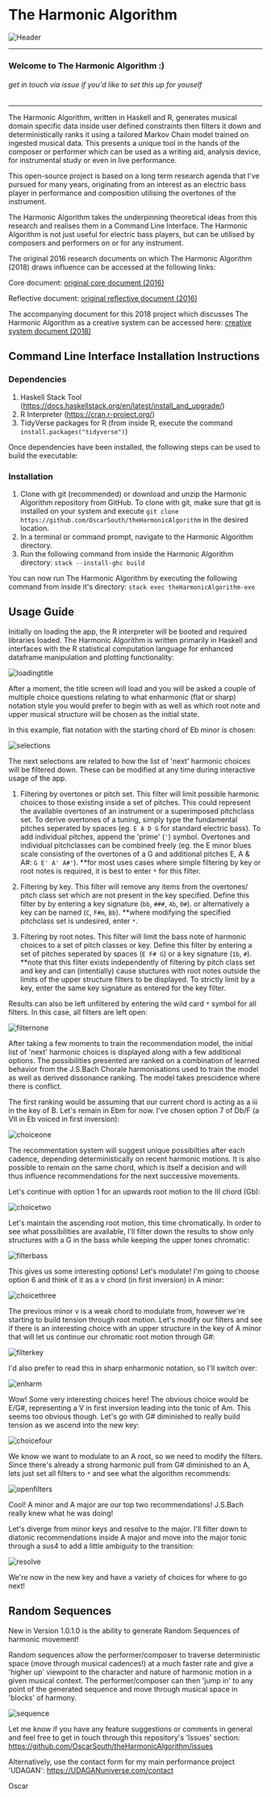 # The Harmonic Algorithm

![Header](img/header.png)

___
### Welcome to The Harmonic Algorithm :)
###### get in touch via issue if you'd like to set this up for youself 
___

The Harmonic Algorithm, written in Haskell and R, generates musical domain 
specific data inside user defined constraints then filters it down and 
deterministically ranks it using a tailored Markov Chain model trained on 
ingested musical data. This presents a unique tool in the hands of the 
composer or performer which can be used as a writing aid, analysis 
device, for instrumental study or even in live performance. 

This open-source project is based on a long term research agenda that I've
pursued for many years, originating from an interest as an electric bass player
in performance and composition utilising the overtones of the instrument.

The Harmonic Algorithm takes the underpinning theoretical ideas from this 
research and realises them in a Command Line Interface. The Harmonic Algorithm
is not just useful for electric bass players, but can be utilised by 
composers and performers on or for any instrument.

The original 2016 research documents on which The Harmonic Algorithm (2018) draws 
influence can be accessed at the following links:

Core document:
[original core document (2016)](documents/The_Harmonic_Algorithm_2016.pdf)

Reflective document:
[original reflective document (2016)](documents/Harmonic_Algorithm_Reflections_2016.pdf)

The accompanying document for this 2018 project which discusses The Harmonic Algorithm
as a creative system can be accessed here:
[creative system document (2018)](documents/Data_Science_In_The_Creative_Process_2018.pdf)

## Command Line Interface Installation Instructions
### Dependencies

1. Haskell Stack Tool (https://docs.haskellstack.org/en/latest/install_and_upgrade/)
2. R Interpreter (https://cran.r-project.org/)
3. TidyVerse packages for R (from inside R, execute the command 
`install.packages("tidyverse")`)

Once dependencies have been installed, the following steps can be used to
build the executable:

### Installation
1. Clone with git (recommended) or download and unzip the Harmonic Algorithm 
repository from GitHub. To clone with git, make sure that git is installed on 
your system and execute `git clone https://github.com/OscarSouth/theHarmonicAlgorithm` 
in the desired location.
2. In a terminal or command prompt, navigate to the Harmonic Algorithm directory.
3. Run the following command from inside the Harmonic Algorithm directory:
`stack --install-ghc build`

You can now run The Harmonic Algorithm by executing the following command from
inside it's directory:
`stack exec theHarmonicAlgorithm-exe`

## Usage Guide

Initially on loading the app, the R interpreter will be booted and required
libraries loaded. The Harmonic Algorithm is written primarily in Haskell and
interfaces with the R statistical computation language for enhanced dataframe 
manipulation and plotting functionality:

![loadingtitle](img/loadingtitle.gif)

After a moment, the title screen will load and you will be asked a couple of
multiple choice questions relating to what enharmonic (flat or sharp) notation
style you would prefer to begin with as well as which root note and upper 
musical structure will be chosen as the initial state.

In this example, flat notation with the starting chord of Eb minor is chosen:

![selections](img/selections.gif)

The next selections are related to how the list of 'next' harmonic choices
will be filtered down. These can be modified at any time during interactive
usage of the app.

1. Filtering by overtones or pitch set. This filter will limit possible harmonic
   choices to those existing inside a set of pitches. This could represent the
   available overtones of an instrument or a superimposed pitchclass set.
   To derive overtones of a tuning, simply type the fundamental pitches 
   seperated by spaces (eg. `E A D G` for standard electric bass). To add 
   individual pitches, append the 'prime' (`'`) symbol. Overtones and 
   individual pitchclasses can be combined freely (eg. the E minor blues scale 
   consisting of the overtones of a G and additional pitches E, A & A#: 
   `G E' A' A#'`).
  **for most uses cases where simple filtering by key or root notes is required,
    it is best to enter `*` for this filter.

2. Filtering by key. This filter will remove any items from the overtones/
   pitch class set which are not present in the key specified.
   Define this filter by by entering a key signature (`bb`, `###`, `4b`, `0#`).
   or alternatively a key can be named (`C`, `F#m`, `Bb`).
  **where modifying the specified pitchclass set is undesired, enter `*`. 

3. Filtering by root notes. This filter will limit the bass note of harmonic 
   choices to a set of pitch classes or key. Define this filter by entering a 
   set of pitches seperated by spaces (`E F# G`) or a key signature (`1b`, `#`).
  **note that this filter exists independently of filtering by pitch class set
    and key and can (intentially) cause stuctures with root notes outside the
    limits of the upper structure filters to be displayed. To strictly limit by
    a key, enter the same key signature as entered for the key filter.

Results can also be left unfiltered by entering the wild card `*` symbol for all
filters. In this case, all filters are left open:

![filternone](img/filternone.gif)

After taking a few moments to train the recommendation model, the initial list 
of 'next' harmonic choices is displayed along with a few additional options.
The possibilities presented are ranked on a combination of learned behavior 
from the J.S.Bach Chorale harmonisations used to train the model as well as
derived dissonance ranking. The model takes prescidence where there is conflict.

The first ranking would be assuming that our current chord is acting as a iii
in the key of B. Let's remain in Ebm for now. I've chosen option 7 of Db/F
(a VII in Eb voiced in first inversion):

![choiceone](img/choiceone.gif)

The recommentation system will suggest unique possibilties after each cadence,
depending deterministically on recent harmonic motions. It is also possible to 
remain on the same chord, which is itself a decision and will thus influence
recommendations for the next successive movements.

Let's continue with option 1 for an upwards root motion to the III chord (Gb):

![choicetwo](img/choicetwo.gif)

Let's maintain the ascending root motion, this time chromatically. In order to
see what possibilities are available, I'll filter down the results to show 
only structures with a G in the bass while keeping the upper tones chromatic:

![filterbass](img/filterbass.gif)

This gives us some interesting options! Let's modulate! I'm going to choose
option 6 and think of it as a v chord (in first inversion) in A minor:

![choicethree](img/choicethree.gif)

The previous minor v is a weak chord to modulate from, however we're
starting to build tension through root motion. Let's modify our filters
and see if there is an interesting choice with an upper structure in the key 
of A minor that will let us continue our chromatic root motion through G#:

![filterkey](img/filterkey.gif)

I'd also prefer to read this in sharp enharmonic notation, so I'll switch over:

![enharm](img/enharm.gif)

Wow! Some very interesting choices here! The obvious choice would be E/G#, 
representing a V in first inversion leading into the tonic of Am. This seems 
too obvious though. Let's go with G# diminished to really build tension as we
ascend into the new key:

![choicefour](img/choicefour.gif)

We know we want to modulate to an A root, so we need to modify the filters. 
Since there's already a strong harmonic pull from G# diminished to an A, 
lets just set all filters to `*` and see what the algorithm recommends:

![openfilters](img/openfilters.gif)

Cool! A minor and A major are our top two recommendations! J.S.Bach really
knew what he was doing! 

Let's diverge from minor keys and resolve to the major. I'll filter down to 
diatonic recommendations inside A major and move into the major tonic through a 
sus4 to add a little ambiguity to the transition:

![resolve](img/resolve.gif)

We're now in the new key and have a variety of choices for where to go next!

## Random Sequences

New in Version 1.0.1.0 is the ability to generate Random Sequences of harmonic
movement!

Random sequences allow the performer/composer to traverse deterministic space 
(move through musical cadences!) at a much faster rate and give a 'higher up' 
viewpoint to the character and nature of harmonic motion in a given musical 
context. The performer/composer can then 'jump in' to any point of the
generated sequence and move through musical space in 'blocks' of harmony.

![sequence](img/sequence.gif)

Let me know if you have any feature suggestions or comments in general and
feel free to get in touch through this repository's 'Issues' section:  https://github.com/OscarSouth/theHarmonicAlgorithm/issues

Alternatively, use the contact form for my main performance project 'UDAGAN':
https://UDAGANuniverse.com/contact

Oscar